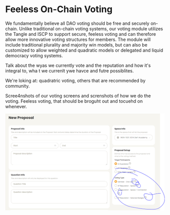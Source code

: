 # Feeless On-Chain Voting

We fundamentally believe all DAO voting should be free and securely on-chain. Unlike traditional on-chain voting systems, our voting module utilizes the Tangle and ISCP to support secure, feeless voting and can therefore allow more innovative voting structures for members. The module will include traditional plurality and majority win models, but can also be customized to allow weighted and quadratic models or delegated and liquid democracy voting systems.

Talk about the wyas we currently vote and the reputation and how it's integral to, wha t we currenlt ywe havce and futre possiblites.&#x20;

We're loking at: quadratric voting, others that are recommended by community.

Scree4nshots of our voting screens and screnshots of how we do the voting. Feeless voting, that should be broguht out and tocuehd on whenever.



![](<../../.gitbook/assets/image (14).png>)

